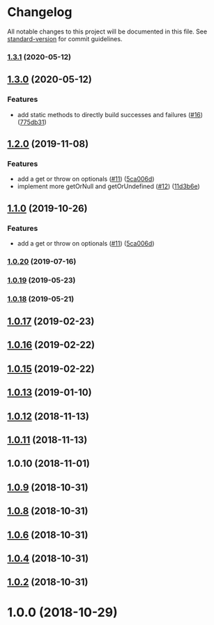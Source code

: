 # Changelog

All notable changes to this project will be documented in this file. See [standard-version](https://github.com/conventional-changelog/standard-version) for commit guidelines.

### [1.3.1](https://github.com/kfang/typescript-fp/compare/v1.3.0...v1.3.1) (2020-05-12)



## [1.3.0](https://github.com/kfang/typescript-fp/compare/v1.2.0...v1.3.0) (2020-05-12)


### Features

* add static methods to directly build successes and failures ([#16](https://github.com/kfang/typescript-fp/issues/16)) ([775db31](https://github.com/kfang/typescript-fp/commit/775db31))



## [1.2.0](https://github.com/kfang/typescript-fp/compare/v1.0.20...v1.2.0) (2019-11-08)


### Features

* add a get or throw on optionals ([#11](https://github.com/kfang/typescript-fp/issues/11)) ([5ca006d](https://github.com/kfang/typescript-fp/commit/5ca006d))
* implement more getOrNull and getOrUndefined ([#12](https://github.com/kfang/typescript-fp/issues/12)) ([11d3b6e](https://github.com/kfang/typescript-fp/commit/11d3b6e))



## [1.1.0](https://github.com/kfang/typescript-fp/compare/v1.0.20...v1.1.0) (2019-10-26)


### Features

* add a get or throw on optionals ([#11](https://github.com/kfang/typescript-fp/issues/11)) ([5ca006d](https://github.com/kfang/typescript-fp/commit/5ca006d))



### [1.0.20](https://github.com/kfang/typescript-fp/compare/v1.0.19...v1.0.20) (2019-07-16)



### [1.0.19](https://github.com/kfang/typescript-fp/compare/v1.0.18...v1.0.19) (2019-05-23)



### [1.0.18](https://github.com/kfang/typescript-fp/compare/v1.0.17...v1.0.18) (2019-05-21)



<a name="1.0.17"></a>
## [1.0.17](https://github.com/kfang/typescript-fp/compare/v1.0.16...v1.0.17) (2019-02-23)



<a name="1.0.16"></a>
## [1.0.16](https://github.com/kfang/typescript-fp/compare/v1.0.15...v1.0.16) (2019-02-22)



<a name="1.0.15"></a>
## [1.0.15](https://github.com/kfang/typescript-fp/compare/v1.0.13...v1.0.15) (2019-02-22)



<a name="1.0.13"></a>
## [1.0.13](https://github.com/kfang/typescript-fp/compare/v1.0.12...v1.0.13) (2019-01-10)



<a name="1.0.12"></a>
## [1.0.12](https://github.com/kfang/typescript-fp/compare/v1.0.10...v1.0.12) (2018-11-13)



<a name="1.0.11"></a>
## [1.0.11](https://github.com/kfang/typescript-fp/compare/v1.0.10...v1.0.11) (2018-11-13)



<a name="1.0.10"></a>
## 1.0.10 (2018-11-01)



<a name="1.0.9"></a>
## [1.0.9](https://github.com/kfang/typescript-fp/compare/v1.0.7...v1.0.9) (2018-10-31)



<a name="1.0.8"></a>
## [1.0.8](https://github.com/kfang/typescript-fp/compare/v1.0.5...v1.0.8) (2018-10-31)



<a name="1.0.6"></a>
## [1.0.6](https://github.com/kfang/typescript-fp/compare/v1.0.3...v1.0.6) (2018-10-31)



<a name="1.0.4"></a>
## [1.0.4](https://github.com/kfang/typescript-fp/compare/v1.0.1...v1.0.4) (2018-10-31)



<a name="1.0.2"></a>
## [1.0.2](https://github.com/kfang/typescript-fp/compare/v1.0.0...v1.0.2) (2018-10-31)



<a name="1.0.0"></a>
# 1.0.0 (2018-10-29)
